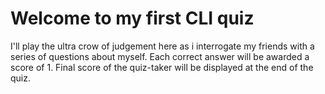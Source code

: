 # Welcome to my first CLI quiz

I'll play the ultra crow of judgement here as i interrogate my friends with a series of questions about myself.
Each correct answer will be awarded a score of 1.
Final score of the quiz-taker will be displayed at the end of the quiz.
